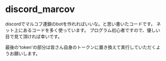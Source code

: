 # discord_marcov

discordでマルコフ連鎖のbotを作れればいいな。と思い書いたコードです。
ネット上にあるコードを多く使っています。
プログラム初心者ですので、優しい目で見て頂ければ幸いです。

最後の'token'の部分は皆さん自身のトークンに置き換えて実行していただくようお願いします。
